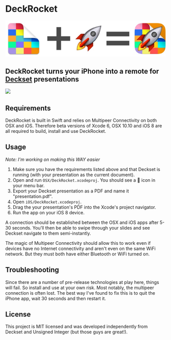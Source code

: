 # DeckRocket

![](design/math.jpg)

## DeckRocket turns your iPhone into a remote for [Deckset](http://decksetapp.com) presentations

![](deckrocket.gif)

## Requirements

DeckRocket is built in Swift and relies on Multipeer Connectivity on both OSX and iOS. Therefore beta versions of Xcode 6, OSX 10.10 and iOS 8 are all required to build, install and use DeckRocket.

## Usage

*Note: I'm working on making this WAY easier*

1. Make sure you have the requirements listed above and that Deckset is running (with your presentation as the current document).
2. Open and run `OSX/DeckRocket.xcodeproj`. You should see a :rocket: icon in your menu bar.
3. Export your Deckset presentation as a PDF and name it "presentation.pdf".
4. Open `iOS/DeckRocket.xcodeproj`.
5. Drag the your presentation's PDF into the Xcode's project navigator.
6. Run the app on your iOS 8 device.

A connection should be established between the OSX and iOS apps after 5-30 seconds. You'll then be able to swipe through your slides and see Deckset navigate to them semi-instantly.

The magic of Multipeer Connectivity should allow this to work even if devices have no Internet connectivity and aren't even on the same WiFi network. But they must both have either Bluetooth or WiFi turned on.

## Troubleshooting

Since there are a number of pre-release technologies at play here, things will fail. So install and use at your own risk. Most notably, the multipeer connection is often lost. The best way I've found to fix this is to quit the iPhone app, wait 30 seconds and then restart it.

## License

This project is MIT licensed and was developed independently from Deckset and Unsigned Integer (but those guys are great!).
